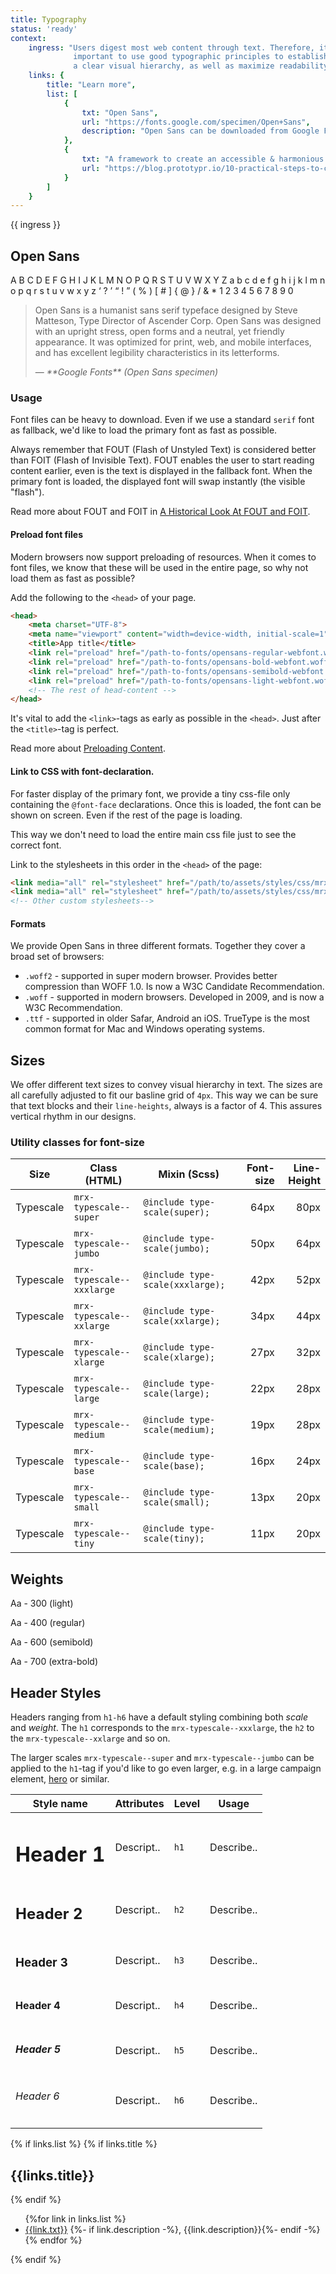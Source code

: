```yaml
---
title: Typography
status: 'ready'
context:
    ingress: "Users digest most web content through text. Therefore, it is
              important to use good typographic principles to establish
              a clear visual hierarchy, as well as maximize readability."
    links: {
        title: "Learn more",
        list: [
            {
                txt: "Open Sans",
                url: "https://fonts.google.com/specimen/Open+Sans",
                description: "Open Sans can be downloaded from Google Fonts."
            },
            {
                txt: "A framework to create an accessible & harmonious typography system for faster design-dev handoff",
                url: "https://blog.prototypr.io/10-practical-steps-to-create-a-predictable-accessible-and-harmonious-typography-system-a-case-6c85d901bedd"
            }
        ]
    }
---
```

<div class="Prose__ingress">
    {{ ingress }}
</div>

<!-- Content starts here -->

## Open Sans
<p class="mrx-typescale--large mrx-typeweight--light">A B C D E F G H I J K L M N O P Q R S T U V W X Y Z a b c d e f g h i j k l m n o p q r s t u v w x y z ‘ ? ’ “ ! ” ( % ) [ # ] { @ } / & * 1 2 3 4 5 6 7 8 9 0</p>

<blockquote>
    <p>Open Sans is a humanist sans serif typeface designed by Steve Matteson,
       Type Director of Ascender Corp. Open Sans was designed with an upright stress,
       open forms and a neutral, yet friendly appearance. It was optimized for print,
       web, and mobile interfaces, and has excellent legibility characteristics in its
       letterforms.
    </p>
    <footer>
        — <cite>**Google Fonts** (Open Sans specimen)
    </footer>
</blockquote>

### Usage
Font files can be heavy to download. Even if we use a standard `serif`
font as fallback, we'd like to load the primary font as fast as possible.

Always remember that FOUT (Flash of Unstyled Text) is considered better than FOIT
(Flash of Invisible Text). FOUT enables the user to start reading content earlier,
even is the text is displayed in the fallback font. When the primary font is loaded,
the displayed font will swap instantly (the visible "flash").

Read more about FOUT and FOIT in
[A Historical Look At FOUT and FOIT](https://www.zachleat.com/web/fout-foit-history/).

#### Preload font files
Modern browsers now support preloading of resources.
When it comes to font files, we know that these will be used in the entire page,
so why not load them as fast as possible?

Add the following to the `<head>` of your page.

```html
<head>
    <meta charset="UTF-8">
    <meta name="viewport" content="width=device-width, initial-scale=1">
    <title>App title</title>
    <link rel="preload" href="/path-to-fonts/opensans-regular-webfont.woff2" as="font" type="font/woff2" crossorigin>
    <link rel="preload" href="/path-to-fonts/opensans-bold-webfont.woff2" as="font" type="font/woff2" crossorigin>
    <link rel="preload" href="/path-to-fonts/opensans-semibold-webfont.woff2" as="font" type="font/woff2" crossorigin>
    <link rel="preload" href="/path-to-fonts/opensans-light-webfont.woff2" as="font" type="font/woff2" crossorigin>
    <!-- The rest of head-content -->
</head>
```

It's vital to add the `<link>`-tags as early as possible in the `<head>`. Just after
the `<title>`-tag is perfect.

Read more about [Preloading Content](https://developer.mozilla.org/en-US/docs/Web/HTML/Preloading_content).

#### Link to CSS with font-declaration.
For faster display of the primary font, we provide a tiny css-file only containing the `@font-face` declarations.
Once this is loaded, the font can be shown on screen. Even if the rest of the page is loading.

This way we don't need to load the entire main css file just to see the correct font.

Link to the stylesheets in this order in the `<head>` of the page:

```html
<link media="all" rel="stylesheet" href="/path/to/assets/styles/css/mrx-fonts.css">
<link media="all" rel="stylesheet" href="/path/to/assets/styles/css/mrx-styles.css">
<!-- Other custom stylesheets-->
```

#### Formats

We provide Open Sans in three different formats. Together they cover a broad set of browsers:

- `.woff2` - supported in super modern browser. Provides better compression than WOFF 1.0.
Is now a W3C Candidate Recommendation.
- `.woff` - supported in modern browsers. Developed in 2009, and is now a W3C Recommendation.
- `.ttf` - supported in older Safar, Android an iOS. TrueType is the most common
format for Mac and Windows operating systems.

## Sizes
We offer different text sizes to convey visual hierarchy in text.
The sizes are all carefully adjusted to fit our basline grid of `4px`. This way
we can be sure that text blocks and their `line-heights`, always is a factor of 4.
This assures vertical rhythm in our designs.

### Utility classes for font-size
| Size                                            | Class (HTML)             | Mixin (Scss)                     | Font-size | Line-Height |
| ----------------------------------------------- | ------------------------ | -------------------------------- | ---------:| -----------:|
| <p class="mrx-typescale--super">Typescale</p>    | `mrx-typescale--super`    | `@include type-scale(super);`    | 64px      | 80px        |
| <p class="mrx-typescale--jumbo">Typescale</p>    | `mrx-typescale--jumbo`    | `@include type-scale(jumbo);`    | 50px      | 64px        |
| <p class="mrx-typescale--xxxlarge">Typescale</p> | `mrx-typescale--xxxlarge` | `@include type-scale(xxxlarge);` | 42px      | 52px        |
| <p class="mrx-typescale--xxlarge">Typescale</p>  | `mrx-typescale--xxlarge`  | `@include type-scale(xxlarge);`  | 34px      | 44px        |
| <p class="mrx-typescale--xlarge">Typescale</p>   | `mrx-typescale--xlarge`   | `@include type-scale(xlarge);`   | 27px      | 32px        |
| <p class="mrx-typescale--large">Typescale</p>    | `mrx-typescale--large`    | `@include type-scale(large);`    | 22px      | 28px        |
| <p class="mrx-typescale--medium">Typescale</p>   | `mrx-typescale--medium`   | `@include type-scale(medium);`   | 19px      | 28px        |
| <p class="mrx-typescale--base">Typescale</p>     | `mrx-typescale--base`     | `@include type-scale(base);`     | 16px      | 24px        |
| <p class="mrx-typescale--small">Typescale</p>    | `mrx-typescale--small`    | `@include type-scale(small);`    | 13px      | 20px        |
| <p class="mrx-typescale--tiny">Typescale</p>     | `mrx-typescale--tiny`     | `@include type-scale(tiny);`     | 11px      | 20px        |

## Weights
<p>
    <span class="mrx-typescale--xxlarge mrx-typeweight--light">Aa</span>
     - 300 (light)
</p>
<p>
    <span class="mrx-typescale--xxlarge mrx-typeweight--regular">Aa</span>
     - 400 (regular)
</p>
<p>
    <span class="mrx-typescale--xxlarge mrx-typeweight--bold">Aa</span>
     - 600 (semibold)
</p>
<p>
    <span class="mrx-typescale--xxlarge mrx-typeweight--extrabold">Aa</span>
     - 700 (extra-bold)
</p>

## Header Styles
Headers ranging from `h1-h6` have a default styling combining both *scale*
and *weight*. The `h1` corresponds to the `mrx-typescale--xxxlarge`, the
`h2` to the `mrx-typescale--xxlarge` and so on.

The larger scales `mrx-typescale--super` and `mrx-typescale--jumbo` can be
applied to the `h1`-tag if you'd like to go even larger, e.g. in a large
campaign element, [hero](/components/detail/hero--100-image) or similar.

| Style name | Attributes | Level | Usage |
| ---------- | ---------- | ----- | ----- |
| <h1>Header 1</h1>   | Descript.. | `h1`  | Describe.. |
| <h2>Header 2</h2>   | Descript.. | `h2`  | Describe.. |
| <h3>Header 3</h3>   | Descript.. | `h3`  | Describe.. |
| <h4>Header 4</h4>   | Descript.. | `h4`  | Describe.. |
| <h5>Header 5</h5>   | Descript.. | `h5`  | Describe.. |
| <h6>Header 6</h6>   | Descript.. | `h6`  | Describe.. |


<!-- Content ends here -->

<div class="learn-more">
    {% if links.list %}
    {% if links.title %}<h2>{{links.title}}</h2>{% endif %}
    <ul>
        {%for link in links.list %}
            <li>
                <a href="{{link.url}}" target="_blank">{{link.txt}}</a>
                {%- if link.description -%}, <span>{{link.description}}</span>{%- endif -%}
            </li>
        {% endfor %}
    </ul>
    {% endif %}
</div>
